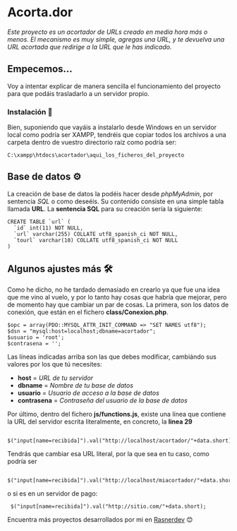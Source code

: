 # Acorta.dor
_Este proyecto es un acortador de URLs creado en media hora más o menos. El mecanismo es muy simple, agregas una URL, y te devuelva una URL acortada que redirige a la URL que le has indicado._

## Empecemos...
Voy a intentar explicar de manera sencilla el funcionamiento del proyecto para que podáis trasladarlo a un servidor propio.

### Instalación 🔧
Bien, suponiendo que vayáis a instalarlo desde Windows en un servidor local como podría ser XAMPP, tendréis que copiar todos los archivos a una carpeta dentro de vuestro directorio raíz como podría ser: 
```
C:\xampp\htdocs\acortador\aqui_los_ficheros_del_proyecto
```

## Base de datos ⚙️
La creación de base de datos la podéis hacer desde *phpMyAdmin*, por sentencia *SQL* o como deseéis. Su contenido consiste en una simple tabla llamada **URL**. La **sentencia SQL** para su creación sería la siguiente: 
```
CREATE TABLE `url` (
  `id` int(11) NOT NULL,
  `url` varchar(255) COLLATE utf8_spanish_ci NOT NULL,
  `tourl` varchar(10) COLLATE utf8_spanish_ci NOT NULL
)
```
## Algunos ajustes más 🛠️
Como he dicho, no he tardado demasiado en crearlo ya que fue una idea que me vino al vuelo, y por lo tanto hay cosas que habría que mejorar, pero de momento hay que cambiar un par de cosas. La primera, son los datos de conexión, que están en el fichero **class/Conexion.php**. 
```
$opc = array(PDO::MYSQL_ATTR_INIT_COMMAND => "SET NAMES utf8");
$dsn = "mysql:host=localhost;dbname=acortador";
$usuario = 'root';
$contrasena = '';
````
Las líneas indicadas arriba son las que debes modificar, cambiándo sus valores por los que tú necesites: 
* **host** = *URL de tu servidor*
* **dbname** = *Nombre de tu base de datos*
* **usuario** = *Usuario de acceso a la base de datos*
* **contrasena** = *Contraseña del usuario de la base de datos*

Por último, dentro del fichero **js/functions.js**, existe una línea que contiene la URL del servidor escrita literalmente, en concreto, la **linea 29**
```
 $("input[name=recibida]").val("http://localhost/acortador/"+data.short);
```
Tendrás que cambiar esa URL literal, por la que sea en tu caso, como podría ser
```
 $("input[name=recibida]").val("http://localhost/miacortador/"+data.short);
```
o si es en un servidor de pago: 
```
 $("input[name=recibida]").val("http://sitio.com/"+data.short);
```

Encuentra más proyectos desarrollados por mi en [Rasnerdev](https://github.com/rasnerdev) 😊
